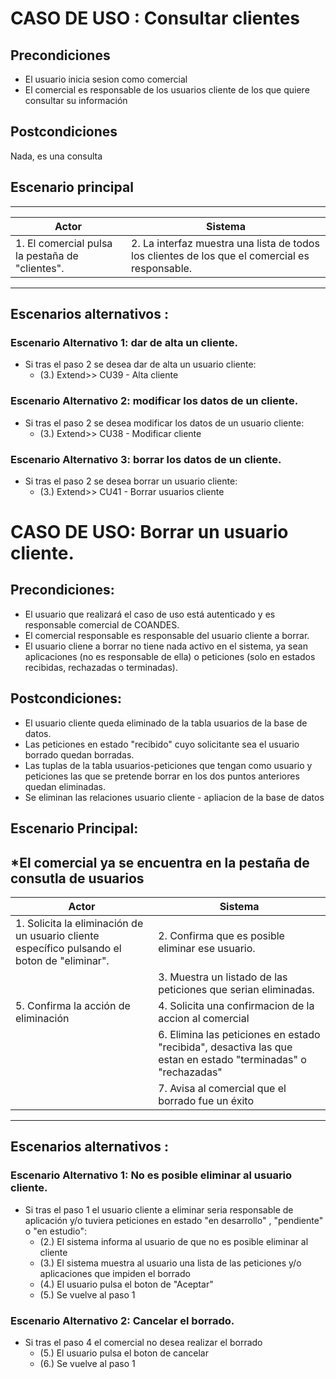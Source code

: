 # CASO DE USO : Consultar clientes

## Precondiciones
- El usuario inicia sesion como comercial
- El comercial es responsable de los usuarios cliente de los que quiere consultar su información

## Postcondiciones
Nada, es una consulta

## Escenario principal

--- 
| Actor                                       | Sistema                                                                                           |
|---------------------------------------------|---------------------------------------------------------------------------------------------------|
| 1. El comercial pulsa la pestaña de "clientes". | 2.	La interfaz muestra una lista de todos los clientes de los que el comercial es responsable.   |


--- 
## Escenarios alternativos : 
### Escenario Alternativo 1: dar de alta un cliente.
  - Si tras el paso 2 se desea dar de alta un usuario cliente:
    - (3.) Extend>> CU39 - Alta cliente
    
### Escenario Alternativo 2: modificar  los datos de un cliente.
  - Si tras el paso 2 se desea modificar los datos de un usuario cliente:
    - (3.) Extend>> CU38 - Modificar cliente
    
### Escenario Alternativo 3: borrar los datos de un cliente.
   - Si tras el paso 2 se desea borrar un usuario cliente:
     - (3.) Extend>> CU41 - Borrar usuarios cliente



# CASO DE USO: Borrar un usuario cliente. 

## Precondiciones:
- El usuario que realizará el caso de uso está autenticado y es responsable comercial de COANDES.
- El comercial responsable es responsable del usuario cliente a borrar.
- El usuario cliene a borrar no tiene nada activo en el sistema, ya sean aplicaciones (no es responsable de ella) o peticiones (solo en estados recibidas, rechazadas o terminadas). 

## Postcondiciones: 
- El usuario cliente queda eliminado de la tabla usuarios de la base de datos.
- Las peticiones en estado "recibido" cuyo solicitante sea el usuario borrado quedan borradas.
- Las tuplas de la tabla usuarios-peticiones que tengan como usuario y peticiones las que se pretende borrar en los dos puntos anteriores quedan eliminadas.
- Se eliminan las relaciones usuario cliente - apliacion de la base de datos

## Escenario Principal: 
*El comercial ya se encuentra en la pestaña de consutla de usuarios
--- 
| Actor                                       | Sistema                                                                                           |
|---------------------------------------------|---------------------------------------------------------------------------------------------------|
| 1. Solicita la eliminación de un usuario cliente específico pulsando el boton de "eliminar". | 2.	Confirma que es posible eliminar ese usuario.   |
|            | 3.	Muestra un listado de las peticiones que serian eliminadas.    |
| 5. Confirma la acción de eliminación        | 4. Solicita una confirmacion de la accion al comercial        |
|                                             | 6. Elimina las peticiones en estado "recibida", desactiva las que estan en estado "terminadas" o "rechazadas"  |
|                                             | 7. Avisa al comercial que el borrado fue un éxito        |


--- 
## Escenarios alternativos : 
### Escenario Alternativo 1: No es posible eliminar al usuario cliente.
  - Si tras el paso 1 el usuario cliente a eliminar seria responsable de aplicación y/o tuviera peticiones en estado "en desarrollo" , "pendiente" o "en estudio":
    -  (2.) El sistema informa al usuario de que no es posible eliminar al cliente
    -  (3.) El sistema muestra al usuario una lista de las peticiones y/o aplicaciones que impiden el borrado
    -  (4.) El usuario pulsa el boton de "Aceptar"
    -  (5.) Se vuelve al paso 1

### Escenario Alternativo 2: Cancelar el borrado.
  - Si tras el paso 4 el comercial no desea realizar el borrado
    - (5.) El usuario pulsa el boton de cancelar
    - (6.) Se vuelve al paso 1
  


